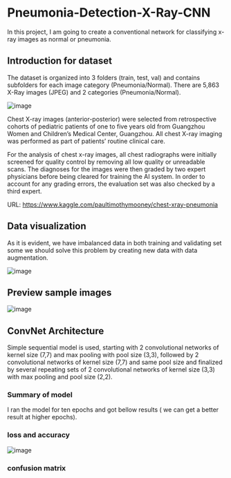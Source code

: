 # Pneumonia-Detection-X-Ray-CNN

In this project, I am going to create a conventional network for classifying x-ray images as normal or pneumonia.

## Introduction for dataset

The dataset is organized into 3 folders (train, test, val) and contains subfolders for each image category (Pneumonia/Normal). There are 5,863 X-Ray images (JPEG) and 2 categories (Pneumonia/Normal).

![image](https://user-images.githubusercontent.com/55941654/134182083-8057f086-38f9-4298-a8c7-fd45219b8903.png)


Chest X-ray images (anterior-posterior) were selected from retrospective cohorts of pediatric patients of one to five years old from Guangzhou Women and Children’s Medical Center, Guangzhou. All chest X-ray imaging was performed as part of patients’ routine clinical care.

For the analysis of chest x-ray images, all chest radiographs were initially screened for quality control by removing all low quality or unreadable scans. The diagnoses for the images were then graded by two expert physicians before being cleared for training the AI system. In order to account for any grading errors, the evaluation set was also checked by a third expert.

URL: https://www.kaggle.com/paultimothymooney/chest-xray-pneumonia

## Data visualization

As it is evident, we have imbalanced data in both training and validating set some we should solve this problem by creating new data with data augmentation.

![image](https://user-images.githubusercontent.com/55941654/134185617-2ef897b6-c65a-4ecc-a047-7117921790dd.png)

## Preview sample images

![image](https://user-images.githubusercontent.com/55941654/134184814-31a0ced4-ba21-4f81-9a36-3d345dc90c7a.png)


## ConvNet Architecture

Simple sequential model is used, starting with 2 convolutional networks of kernel size (7,7) and max pooling with pool size (3,3), followed by 2 convolutional networks of kernel size (7,7) and same pool size and finalized by several repeating sets of 2 convolutional networks of kernel size (3,3) with max pooling and pool size (2,2).

### Summary of model

I ran the model for ten epochs and got bellow results ( we can get a better result at higher epochs).

### loss and accuracy

![image](https://user-images.githubusercontent.com/55941654/134185649-29c85f70-b569-4b47-bc63-4170ecc5eaa0.png)

### confusion matrix
